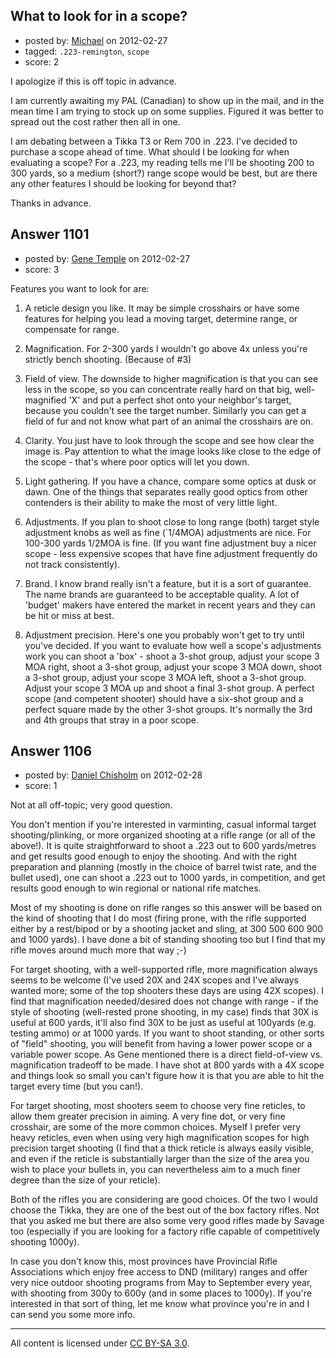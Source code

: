 ## What to look for in a scope?

- posted by: [Michael](https://stackexchange.com/users/-1/393-michael) on 2012-02-27
- tagged: `.223-remington`, `scope`
- score: 2

I apologize if this is off topic in advance.

I am currently awaiting my PAL (Canadian) to show up in the mail, and in the mean time I am trying to stock up on some supplies. Figured it was better to spread out the cost rather then all in one.

I am debating between a Tikka T3 or Rem 700 in .223.
I've decided to purchase a scope ahead of time. What should I be looking for when evaluating a scope? For a .223, my reading tells me I'll be shooting 200 to 300 yards, so a medium (short?) range scope would be best, but are there any other features I should be looking for beyond that?

Thanks in advance.



## Answer 1101

- posted by: [Gene Temple](https://stackexchange.com/users/-1/254-gene-temple) on 2012-02-27
- score: 3

Features you want to look for are:

1. A reticle design you like.  It may be simple crosshairs or have some features for helping you lead a moving target, determine range, or compensate for range.

2. Magnification.  For 2-300 yards I wouldn't go above 4x unless you're strictly bench shooting.  (Because of #3)

3. Field of view.  The downside to higher magnification is that you can see less in the scope, so you can concentrate really hard on that big, well-magnified 'X' and put a perfect shot onto your neighbor's target, because you couldn't see the target number.  Similarly you can get a field of fur and not know what part of an animal the crosshairs are on.

4. Clarity.  You just have to look through the scope and see how clear the image is.  Pay attention to what the image looks like close to the edge of the scope - that's where poor optics will let you down.

5. Light gathering.  If you have a chance, compare some optics at dusk or dawn.  One of the things that separates really good optics from other contenders is their ability to make the most of very little light.

6. Adjustments.  If you plan to shoot close to long range (both) target style adjustment knobs as well as fine (`1/4MOA) adjustments are nice.  For 100-300 yards 1/2MOA is fine.  (If you want fine adjustment buy a nicer scope - less expensive scopes that have fine adjustment frequently do not track consistently).

7. Brand.  I know brand really isn't a feature, but it is a sort of guarantee.  The name brands are guaranteed to be acceptable quality.  A lot of 'budget' makers have entered the market in recent years and they can be hit or miss at best.  

8. Adjustment precision.  Here's one you probably won't get to try until you've decided.  If you want to evaluate how well a scope's adjustments work you can shoot a 'box' - shoot a 3-shot group, adjust your scope 3 MOA right, shoot a 3-shot group, adjust your scope 3 MOA down, shoot a 3-shot group, adjust your scope  3 MOA left, shoot a 3-shot group.  Adjust your scope 3 MOA up and shoot a final 3-shot group.  A perfect scope (and competent shooter) should have a six-shot group and a perfect square made by the other 3-shot groups.  It's normally the 3rd and 4th groups that stray in a poor scope.


## Answer 1106

- posted by: [Daniel Chisholm](https://stackexchange.com/users/-1/36-daniel-chisholm) on 2012-02-28
- score: 1

Not at all off-topic; very good question.

You don't mention if you're interested in varminting, casual informal target shooting/plinking, or more organized shooting at a rifle range (or all of the above!).  It is quite straightforward to shoot a .223 out to 600 yards/metres and get results good enough to enjoy the shooting.  And with the right preparation and planning (mostly in the choice of barrel twist rate, and the bullet used), one can shoot a .223 out to 1000 yards, in competition, and get results good enough to win regional or national rife matches.

Most of my shooting is done on rifle ranges so this answer will be based on the kind of shooting that I do most (firing prone, with the rifle supported either by a rest/bipod or by a shooting jacket and sling, at 300 500 600 900 and 1000 yards).  I have done a bit of standing shooting too but I find that my rifle moves around much more that way ;-)

For target shooting, with a well-supported rifle, more magnification always seems to be welcome (I've used 20X and 24X scopes and I've always wanted more; some of the top shooters these days are using 42X scopes).  I find that magnification needed/desired does not change with range - if the style of shooting (well-rested prone shooting, in my case) finds that 30X is useful at 600 yards, it'll also find 30X to be just as useful at 100yards (e.g. testing ammo) or at 1000 yards.  If you want to shoot standing, or other sorts of "field" shooting, you will benefit from having a lower power scope or a variable power scope.  As Gene mentioned there is a direct field-of-view vs. magnification tradeoff to be made.  I have shot at 800 yards with a 4X scope and things look so small you can't figure how it is that you are able to hit the target every time (but you can!).

For target shooting, most shooters seem to choose very fine reticles, to allow them greater precision in aiming.  A very fine dot, or very fine crosshair, are some of the more common choices.  Myself I prefer very heavy reticles, even when using very high magnification scopes for high precision target shooting (I find that a thick reticle is always easily visible, and even if the reticle is substantially larger than the size of the area you wish to place your bullets in, you can nevertheless aim to a much finer degree than the size of your reticle).

Both of the rifles you are considering are good choices.  Of the two I would choose the Tikka, they are one of the best out of the box factory rifles.  Not that you asked me but there are also some very good rifles made by Savage too (especially if you are looking for a factory rifle capable of competitively shooting 1000y).

In case you don't know this, most provinces have Provincial Rifle Associations which enjoy free access to DND (military) ranges and offer very nice outdoor shooting programs from May to September every year, with shooting from 300y to 600y (and in some places to 1000y).  If you're interested in that sort of thing, let me know what province you're in and I can send you some more info.




---

All content is licensed under [CC BY-SA 3.0](https://creativecommons.org/licenses/by-sa/3.0/).
